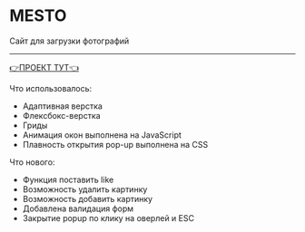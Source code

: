 # MESTO 
Сайт для загрузки фотографий

------
[:point_right:ПРОЕКТ ТУТ:point_left:](https://plushazavr.github.io/mesto/)

Что использовалось: 
* Адаптивная верстка
* Флексбокс-верстка
* Гриды
* Анимация окон выполнена на JavaScript
* Плавность открытия pop-up выполнена на CSS 

Что нового: 
* Функция поставить like 
* Возможность удалить картинку
* Возможность добавить картинку
* Добавлена валидация форм
* Закрытие popup по клику на оверлей и ESC


